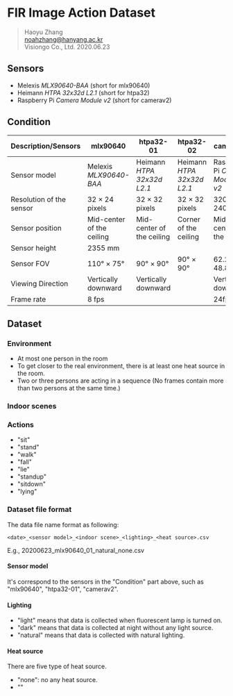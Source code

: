 # FIR Image Action Dataset

> Haoyu Zhang  
> noahzhang@hanyang.ac.kr  
> Visiongo Co., Ltd.
> 2020.06.23

## Sensors

* Melexis *MLX90640-BAA* (short for mlx90640)
* Heimann *HTPA 32x32d L2.1* (short for htpa32)
* Raspberry Pi *Camera Module v2* (short for camerav2)

## Condition

| Description/Sensors      | mlx90640                  | htpa32-01                  | htpa32-02                  | camerav2                        |
| ------------------------ | ------------------------- | -------------------------- | -------------------------- | ------------------------------- |
| Sensor model             | Melexis *MLX90640-BAA*    | Heimann *HTPA 32x32d L2.1* | Heimann *HTPA 32x32d L2.1* | Raspberry Pi *Camera Module v2* |
| Resolution of the sensor | 32 × 24 pixels            | 32 × 32 pixels             | 32 × 32 pixels             | 320 × 240 pixels                |
| Sensor position          | Mid-center of the ceiling | Mid-center of the ceiling  | Corner of the ceiling      | Mid-center of the ceiling       |
| Sensor height            | 2355 mm                 |                            |                            |                                 |
| Sensor FOV               | 110° × 75°                | 90° × 90°                  | 90° × 90°                  | 62.2° × 48.8°                   |
| Viewing Direction        | Vertically downward       | Vertically downward        |                            | Vertically downward             |
| Frame rate               | 8 fps                     |                            |                            | 24fps                           |

## Dataset

### Environment

* At most one person in the room
* To get closer to the real environment, there is at least one heat source in the room.
* Two or three persons are acting in a sequence (No frames contain more than two persons at the same time.)

### Indoor scenes

### Actions

* "sit"
* "stand"
* "walk"
* "fall"
* "lie"
* "standup"
* "sitdown"
* "lying"

### Dataset file format

The data file name format as following:

`<date>_<sensor model>_<indoor scene>_<lighting>_<heat source>.csv`

E.g., 20200623_mlx90640_01_natural_none.csv

#### Sensor model

It's correspond to the sensors in the "Condition" part above, such as "mlx90640", "htpa32-01", "camerav2".

#### Lighting

* "light" means that data is collected when fluorescent lamp is turned on.
* "dark" means that data is collected at night without any light source.
* "natural" means that data is collected with natural lighting.

#### Heat source

There are five type of heat source.

* "none": no any heat source.
* ""
